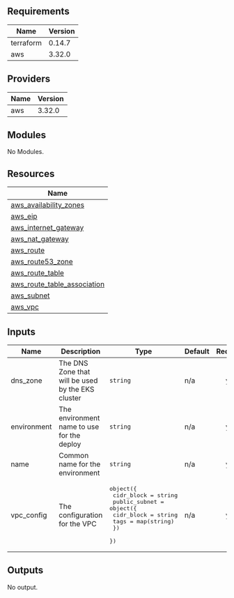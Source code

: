 ## Requirements

| Name | Version |
|------|---------|
| terraform | 0.14.7 |
| aws | 3.32.0 |

## Providers

| Name | Version |
|------|---------|
| aws | 3.32.0 |

## Modules

No Modules.

## Resources

| Name |
|------|
| [aws_availability_zones](https://registry.terraform.io/providers/hashicorp/aws/3.32.0/docs/data-sources/availability_zones) |
| [aws_eip](https://registry.terraform.io/providers/hashicorp/aws/3.32.0/docs/resources/eip) |
| [aws_internet_gateway](https://registry.terraform.io/providers/hashicorp/aws/3.32.0/docs/resources/internet_gateway) |
| [aws_nat_gateway](https://registry.terraform.io/providers/hashicorp/aws/3.32.0/docs/resources/nat_gateway) |
| [aws_route](https://registry.terraform.io/providers/hashicorp/aws/3.32.0/docs/resources/route) |
| [aws_route53_zone](https://registry.terraform.io/providers/hashicorp/aws/3.32.0/docs/resources/route53_zone) |
| [aws_route_table](https://registry.terraform.io/providers/hashicorp/aws/3.32.0/docs/resources/route_table) |
| [aws_route_table_association](https://registry.terraform.io/providers/hashicorp/aws/3.32.0/docs/resources/route_table_association) |
| [aws_subnet](https://registry.terraform.io/providers/hashicorp/aws/3.32.0/docs/resources/subnet) |
| [aws_vpc](https://registry.terraform.io/providers/hashicorp/aws/3.32.0/docs/resources/vpc) |

## Inputs

| Name | Description | Type | Default | Required |
|------|-------------|------|---------|:--------:|
| dns\_zone | The DNS Zone that will be used by the EKS cluster | `string` | n/a | yes |
| environment | The environment name to use for the deploy | `string` | n/a | yes |
| name | Common name for the environment | `string` | n/a | yes |
| vpc\_config | The configuration for the VPC | <pre>object({<br>    cidr_block = string<br>    public_subnet = object({<br>      cidr_block = string<br>      tags       = map(string)<br>    })<br>  })</pre> | n/a | yes |

## Outputs

No output.
